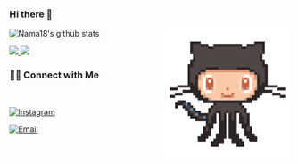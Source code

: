 ### Hi there 👋

<!--
**Nama18/Nama18** is a ✨ _special_ ✨ repository because its `README.md` (this file) appears on your GitHub profile.

Here are some ideas to get you started:

- 🔭 I’m currently working on ...
- 🌱 I’m currently learning ...
- 👯 I’m looking to collaborate on ...
- 🤔 I’m looking for help with ...
- 💬 Ask me about ...
- 📫 How to reach me: ...
- 😄 Pronouns: ...
- ⚡ Fun fact: ...
-->
<img align='right' src="https://raw.githubusercontent.com/iCharlesZ/FigureBed/master/img/octocat.gif" width="230">

![Nama18's github stats](https://github-readme-stats.vercel.app/api?username=Nama18&hide=contribs,prs&count_private=true&show_icons=true)

<a href="https://github.com/Nama18">
  <img src="https://img.shields.io/github/followers/Nama18">
</a>
<a href="https://github.com/Nama18">
   <img src="https://komarev.com/ghpvc/?username=Nama18">
</a>


<h3> 🤝🏻 Connect with Me </h3>

<br>



<p align="center">

<a href="https://www.instagram.com/nathanael1803/"><img alt="Instagram" src="https://img.shields.io/badge/Instagram-nathanael1803-black?style=flat-square&logo=instagram"></a>

<a href="mailto:nathanelmario@gmail.com"><img alt="Email" src="https://img.shields.io/badge/Email-nathanelmario@gmail.com-blue?style=flat-square&logo=gmail"></a>

</p>
